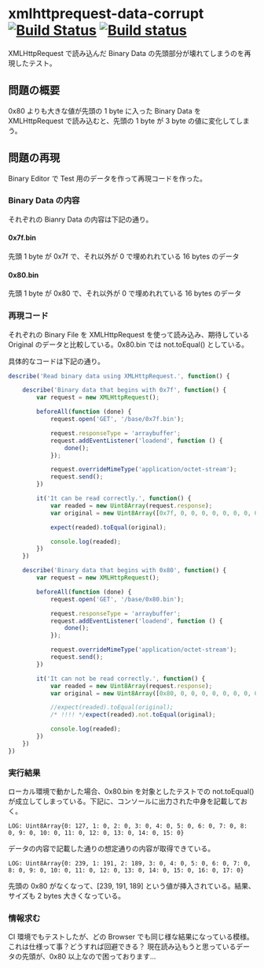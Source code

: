 # xmlhttprequest-data-corrupt [![Build Status](https://travis-ci.org/wokia/xmlhttprequest-data-corrupt.svg?branch=master)](https://travis-ci.org/wokia/xmlhttprequest-data-corrupt) [![Build status](https://ci.appveyor.com/api/projects/status/b32m332ic8dioe41?svg=true)](https://ci.appveyor.com/project/wokia/xmlhttprequest-data-corrupt)
XMLHttpRequest で読み込んだ Binary Data の先頭部分が壊れてしまうのを再現したテスト。

## 問題の概要
0x80 よりも大きな値が先頭の 1 byte に入った Binary Data を XMLHttpRequest で読み込むと、先頭の 1 byte が 3 byte の値に変化してしまう。

## 問題の再現
Binary Editor で Test 用のデータを作って再現コードを作った。

### Binary Data の内容
それぞれの Bianry Data の内容は下記の通り。

#### 0x7f.bin
先頭 1 byte が 0x7f で、それ以外が 0 で埋めれれている 16 bytes のデータ
#### 0x80.bin
先頭 1 byte が 0x80 で、それ以外が 0 で埋めれれている 16 bytes のデータ

### 再現コード
それぞれの Binary File を XMLHttpRequest を使って読み込み、期待している Original のデータと比較している。0x80.bin では not.toEqual() としている。

具体的なコードは下記の通り。

```js:test.spec.js
describe('Read binary data using XMLHttpRequest.', function() {

	describe('Binary data that begins with 0x7f', function() {
		var request = new XMLHttpRequest();

		beforeAll(function (done) {
			request.open('GET', '/base/0x7f.bin');

			request.responseType = 'arraybuffer';
			request.addEventListener('loadend', function () {
				done();
			});

			request.overrideMimeType('application/octet-stream');
			request.send();
		})

		it('It can be read correctly.', function() {
			var readed = new Uint8Array(request.response);
			var original = new Uint8Array([0x7f, 0, 0, 0, 0, 0, 0, 0, 0, 0, 0, 0, 0, 0, 0, 0]);

			expect(readed).toEqual(original);

			console.log(readed);
		})
	})

	describe('Binary data that begins with 0x80', function() {
		var request = new XMLHttpRequest();

		beforeAll(function (done) {
			request.open('GET', '/base/0x80.bin');

			request.responseType = 'arraybuffer';
			request.addEventListener('loadend', function () {
				done();
			});

			request.overrideMimeType('application/octet-stream');
			request.send();
		})

		it('It can not be read correctly.', function() {
			var readed = new Uint8Array(request.response);
			var original = new Uint8Array([0x80, 0, 0, 0, 0, 0, 0, 0, 0, 0, 0, 0, 0, 0, 0, 0]);

			//expect(readed).toEqual(original);
			/* !!!! */expect(readed).not.toEqual(original);

			console.log(readed);
		})
	})
})
```

### 実行結果
ローカル環境で動かした場合、0x80.bin を対象としたテストでの not.toEqual() が成立してしまっている。下記に、コンソールに出力された中身を記載しておく。

```
LOG: Uint8Array{0: 127, 1: 0, 2: 0, 3: 0, 4: 0, 5: 0, 6: 0, 7: 0, 8: 0, 9: 0, 10: 0, 11: 0, 12: 0, 13: 0, 14: 0, 15: 0}
```
データの内容で記載した通りの想定通りの内容が取得できている。

```
LOG: Uint8Array{0: 239, 1: 191, 2: 189, 3: 0, 4: 0, 5: 0, 6: 0, 7: 0, 8: 0, 9: 0, 10: 0, 11: 0, 12: 0, 13: 0, 14: 0, 15: 0, 16: 0, 17: 0}
```
先頭の 0x80 がなくなって、[239, 191, 189] という値が挿入されている。結果、サイズも 2 bytes 大きくなっている。

### 情報求む
CI 環境でもテストしたが、どの Browser でも同じ様な結果になっている模様。これは仕様って事？どうすれば回避できる？
現在読み込もうと思っているデータの先頭が、0x80 以上なので困っております…
